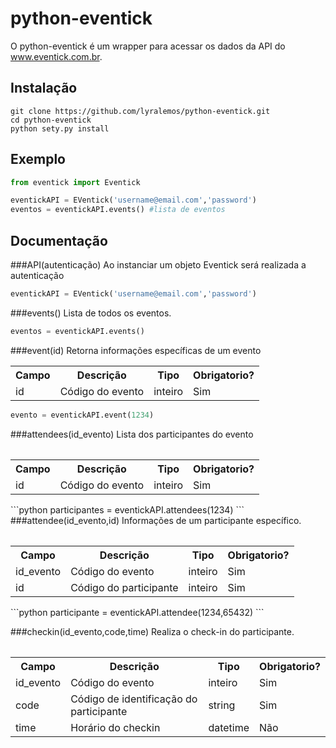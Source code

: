 python-eventick
===============

O python-eventick é um wrapper para acessar os dados da API do www.eventick.com.br.

Instalação
----------

```
git clone https://github.com/lyralemos/python-eventick.git
cd python-eventick
python sety.py install
```

Exemplo
---

```python
from eventick import Eventick

eventickAPI = EVentick('username@email.com','password')
eventos = eventickAPI.events() #lista de eventos
```
Documentação
------------

###API(autenticação)
Ao instanciar um objeto Eventick será realizada a autenticação
```python
eventickAPI = EVentick('username@email.com','password')
```
###events()
Lista de todos os eventos.
```python
eventos = eventickAPI.events()
```
###event(id)
Retorna informações específicas de um evento

<table>
  <tr>
    <th>Campo</th>
    <th>Descrição</th>
    <th>Tipo</th>
    <th>Obrigatorio?</th>
  <tr>
  <tr>
    <td>id</td>
    <td>Código do evento</td>
    <td>inteiro</td>
    <td>Sim</td>
  </tr>
<table>


```python
evento = eventickAPI.event(1234)
```
###attendees(id_evento)
Lista dos participantes do evento
<table>
  <tr>
    <th>Campo</th>
    <th>Descrição</th>
    <th>Tipo</th>
    <th>Obrigatorio?</th>
  <tr>
  <tr>
    <td>id</td>
    <td>Código do evento</td>
    <td>inteiro</td>
    <td>Sim</td>
  </tr>
<table>
```python
participantes = eventickAPI.attendees(1234)
```
###attendee(id_evento,id)
Informações de um participante específico.
<table>
  <tr>
    <th>Campo</th>
    <th>Descrição</th>
    <th>Tipo</th>
    <th>Obrigatorio?</th>
  <tr>
  <tr>
    <td>id_evento</td>
    <td>Código do evento</td>
    <td>inteiro</td>
    <td>Sim</td>
  </tr>
  <tr>
    <td>id</td>
    <td>Código do participante</td>
    <td>inteiro</td>
    <td>Sim</td>
  </tr>
<table>
```python
participante = eventickAPI.attendee(1234,65432)
```

###checkin(id_evento,code,time)
Realiza o check-in do participante.
<table>
  <tr>
    <th>Campo</th>
    <th>Descrição</th>
    <th>Tipo</th>
    <th>Obrigatorio?</th>
  <tr>
  <tr>
    <td>id_evento</td>
    <td>Código do evento</td>
    <td>inteiro</td>
    <td>Sim</td>
  </tr>
  <tr>
    <td>code</td>
    <td>Código de identificação do participante</td>
    <td>string</td>
    <td>Sim</td>
  </tr>
  <tr>
    <td>time</td>
    <td>Horário do checkin</td>
    <td>datetime</td>
    <td>Não</td>
  </tr>
<table>

